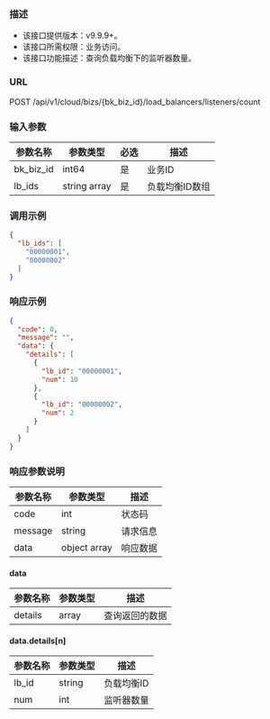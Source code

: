 ### 描述

- 该接口提供版本：v9.9.9+。
- 该接口所需权限：业务访问。
- 该接口功能描述：查询负载均衡下的监听器数量。

### URL

POST /api/v1/cloud/bizs/{bk_biz_id}/load_balancers/listeners/count

### 输入参数

| 参数名称   | 参数类型       | 必选 | 描述          |
|-----------|--------------|------|--------------|
| bk_biz_id | int64        | 是   | 业务ID        |
| lb_ids    | string array | 是   | 负载均衡ID数组 |

### 调用示例

```json
{
  "lb_ids": [
    "00000001",
    "00000002"
  ]
}
```

### 响应示例

```json
{
  "code": 0,
  "message": "",
  "data": {
    "details": [
      {
        "lb_id": "00000001",
        "num": 10
      },
      {
        "lb_id": "00000002",
        "num": 2
      }
    ]
  }
}
```

### 响应参数说明

| 参数名称 | 参数类型       | 描述    |
|---------|--------------|---------|
| code    | int          | 状态码   |
| message | string       | 请求信息 |
| data    | object array | 响应数据 |

#### data

| 参数名称 | 参数类型 | 描述         |
|---------|--------|--------------|
| details | array  | 查询返回的数据 |

#### data.details[n]

| 参数名称  | 参数类型  | 描述       |
|----------|---------|------------|
| lb_id    | string  | 负载均衡ID  |
| num      | int     | 监听器数量   |
